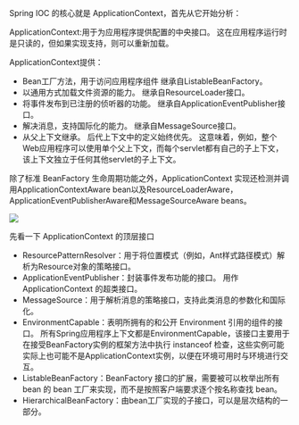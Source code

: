 Spring IOC 的核心就是 ApplicationContext，首先从它开始分析：

ApplicationContext:用于为应用程序提供配置的中央接口。 这在应用程序运行时是只读的，但如果实现支持，则可以重新加载。

ApplicationContext提供：

- Bean工厂方法，用于访问应用程序组件 继承自ListableBeanFactory。
- 以通用方式加载文件资源的能力。 继承自ResourceLoader接口。
- 将事件发布到已注册的侦听器的功能。 继承自ApplicationEventPublisher接口。
- 解决消息，支持国际化的能力。 继承自MessageSource接口。
- 从父上下文继承。 后代上下文中的定义始终优先。 这意味着，例如，整个Web应用程序可以使用单个父上下文，而每个servlet都有自己的子上下文，该上下文独立于任何其他servlet的子上下文。

除了标准 BeanFactory 生命周期功能之外，ApplicationContext 实现还检测并调用ApplicationContextAware bean以及ResourceLoaderAware，ApplicationEventPublisherAware和MessageSourceAware beans。

![](G:\KnowledgeBase\picture\Spring\ApplicationContextDiagram.png)

先看一下 ApplicationContext 的顶层接口

- ResourcePatternResolver：用于将位置模式（例如，Ant样式路径模式）解析为Resource对象的策略接口。
- ApplicationEventPublisher：封装事件发布功能的接口。 用作 ApplicationContext 的超类接口。
- MessageSource：用于解析消息的策略接口，支持此类消息的参数化和国际化。
- EnvironmentCapable：表明所拥有的和公开 Environment 引用的组件的接口。 所有Spring应用程序上下文都是EnvironmentCapable，该接口主要用于在接受BeanFactory实例的框架方法中执行 instanceof 检查，这些实例可能实际上也可能不是ApplicationContext实例，以便在环境可用时与环境进行交互。
- ListableBeanFactory：BeanFactory 接口的扩展，需要被可以枚举出所有 bean 的 bean 工厂来实现，而不是按照客户端要求逐个按名称查找 bean。
- HierarchicalBeanFactory：由bean工厂实现的子接口，可以是层次结构的一部分。

